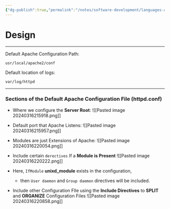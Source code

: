 ```yaml
---
{"dg-publish":true,"permalink":"/notes/software-development/languages-and-frameworks/web-development/backend/php/00-apache/01-apache-configuration-file/","tags":["programming","apache","php"],"created":"2025-07-13T15:24:51.096+08:00"}
---
```



# Design

--- 
Default Apache Configuration Path:
```
usr/local/apache2/conf 
```

Default location of logs:
```
var/log/httpd
```


---
### Sections of the Default Apache Configuration File (httpd.conf)

- Where we configure the __Server Root__:
![[Pasted image 20240316215918.png]]

- Default port that Apache Listens:
![[Pasted image 20240316215957.png]]

- Modules are just Extensions of Apache:
![[Pasted image 20240316220054.png]]

- Include certain `derectives` If a __Module is Present__
![[Pasted image 20240316220222.png]]
- Here, `IfModule` __unixd_module__ exists in the configuration,
	- then `User daemon` and `Group daemon` directives will be included.




- Include other Configuration FIle using the __Include Directives__ to __SPLIT__ and __ORGANIZE__ Configuration Files
![[Pasted image 20240316220858.png]]
